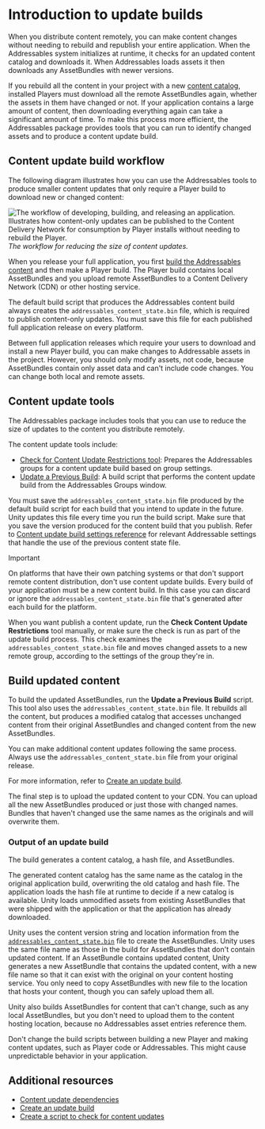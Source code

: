 # Introduction to update builds

When you distribute content remotely, you can make content changes without needing to rebuild and republish your entire application. When the Addressables system initializes at runtime, it checks for an updated content catalog and downloads it. When Addressables loads assets it then downloads any AssetBundles with newer versions.

If you rebuild all the content in your project with a new [content catalog](build-content-catalogs.md), installed Players must download all the remote AssetBundles again, whether the assets in them have changed or not. If your application contains a large amount of content, then downloading everything again can take a significant amount of time. To make this process more efficient, the Addressables package provides tools that you can run to identify changed assets and to produce a content update build.

## Content update build workflow

The following diagram illustrates how you can use the Addressables tools to produce smaller content updates that only require a Player build to download new or changed content:

![The workflow of developing, building, and releasing an application. Illustrates how content-only updates can be published to the Content Delivery Network for consumption by Player installs without needing to rebuild the Player.](images/addressables-update-builds.png)<br/>*The workflow for reducing the size of content updates.*

When you release your full application, you first [build the Addressables content](builds-full-build.md) and then make a Player build. The Player build contains local AssetBundles and you upload remote AssetBundles to a Content Delivery Network (CDN) or other hosting service.

The default build script that produces the Addressables content build always creates the `addressables_content_state.bin` file, which is required to publish content-only updates. You must save this file for each published full application release on every platform.

Between full application releases which require your users to download and install a new Player build, you can make changes to Addressable assets in the project. However, you should only modify assets, not code, because AssetBundles contain only asset data and can't include code changes. You can change both local and remote assets.

## Content update tools

The Addressables package includes tools that you can use to reduce the size of updates to the content you distribute remotely.

The content update tools include:

* [Check for Content Update Restrictions tool](builds-update-build.md): Prepares the Addressables groups for a content update build based on group settings.
* [Update a Previous Build](GroupsWindow.md#build): A build script that performs the content update build from the Addressables Groups window.

You must save the `addressables_content_state.bin` file produced by the default build script for each build that you intend to update in the future. Unity updates this file every time you run the build script. Make sure that you save the version produced for the content build that you publish. Refer to [Content update build settings reference](content-update-build-settings.md) for relevant Addressable settings that handle the use of the previous content state file.

> [!IMPORTANT]
> On platforms that have their own patching systems or that don't support remote content distribution, don't use content update builds. Every build of your application must be a new content build. In this case you can discard or ignore the `addressables_content_state.bin` file that's generated after each build for the platform.

When you want publish a content update, run the __Check Content Update Restrictions__ tool manually, or make sure the check is run as part of the update build process. This check examines the `addressables_content_state.bin` file and moves changed assets to a new remote group, according to the settings of the group they're in.

## Build updated content

To build the updated AssetBundles, run the __Update a Previous Build__ script. This tool also uses the `addressables_content_state.bin` file. It rebuilds all the content, but produces a modified catalog that accesses unchanged content from their original AssetBundles and changed content from the new AssetBundles.

You can make additional content updates following the same process. Always use the `addressables_content_state.bin` file from your original release.

For more information, refer to [Create an update build](builds-update-build.md).

The final step is to upload the updated content to your CDN. You can upload all the new AssetBundles produced or just those with changed names. Bundles that haven't changed use the same names as the originals and will overwrite them.

### Output of an update build

The build generates a content catalog, a hash file, and AssetBundles.

The generated content catalog has the same name as the catalog in the original application build, overwriting the old catalog and hash file. The application loads the hash file at runtime to decide if a new catalog is available. Unity loads unmodified assets from existing AssetBundles that were shipped with the application or that the application has already downloaded.

Unity uses the content version string and location information from the [`addressables_content_state.bin`](build-artifacts-included.md) file to create the AssetBundles. Unity uses the same file name as those in the build for AssetBundles that don't contain updated content. If an AssetBundle contains updated content, Unity generates a new AssetBundle that contains the updated content, with a new file name so that it can exist with the original on your content hosting service. You only need to copy AssetBundles with new file to the location that hosts your content, though you can safely upload them all.

Unity also builds AssetBundles for content that can't change, such as any local AssetBundles, but you don't need to upload them to the content hosting location, because no Addressables asset entries reference them.

Don't change the build scripts between building a new Player and making content updates, such as Player code or Addressables. This might cause unpredictable behavior in your application.


## Additional resources

* [Content update dependencies](content-update-examples.md)
* [Create an update build](builds-update-build.md)
* [Create a script to check for content updates](content-update-builds-check.md)
